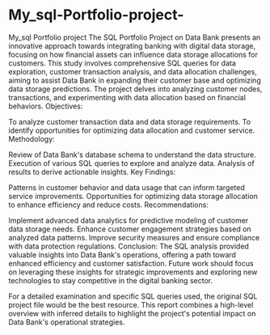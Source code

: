 # My_sql-Portfolio-project-
My_sql Portfolio project 
The SQL Portfolio Project on Data Bank presents an innovative approach towards integrating banking with digital data storage, focusing on how financial assets can influence data storage allocations for customers. This study involves comprehensive SQL queries for data exploration, customer transaction analysis, and data allocation challenges, aiming to assist Data Bank in expanding their customer base and optimizing data storage predictions. The project delves into analyzing customer nodes, transactions, and experimenting with data allocation based on financial behaviors.
Objectives:

To analyze customer transaction data and data storage requirements.
To identify opportunities for optimizing data allocation and customer service.
Methodology:

Review of Data Bank's database schema to understand the data structure.
Execution of various SQL queries to explore and analyze data.
Analysis of results to derive actionable insights.
Key Findings:

Patterns in customer behavior and data usage that can inform targeted service improvements.
Opportunities for optimizing data storage allocation to enhance efficiency and reduce costs.
Recommendations:

Implement advanced data analytics for predictive modeling of customer data storage needs.
Enhance customer engagement strategies based on analyzed data patterns.
Improve security measures and ensure compliance with data protection regulations.
Conclusion: The SQL analysis provided valuable insights into Data Bank's operations, offering a path toward enhanced efficiency and customer satisfaction. Future work should focus on leveraging these insights for strategic improvements and exploring new technologies to stay competitive in the digital banking sector.

For a detailed examination and specific SQL queries used, the original SQL project file would be the best resource. This report combines a high-level overview with inferred details to highlight the project's potential impact on Data Bank's operational strategies.
